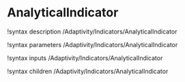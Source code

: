 <!-- MOOSE Documentation Stub: Remove this when content is added. -->

# AnalyticalIndicator

!syntax description /Adaptivity/Indicators/AnalyticalIndicator

!syntax parameters /Adaptivity/Indicators/AnalyticalIndicator

!syntax inputs /Adaptivity/Indicators/AnalyticalIndicator

!syntax children /Adaptivity/Indicators/AnalyticalIndicator
